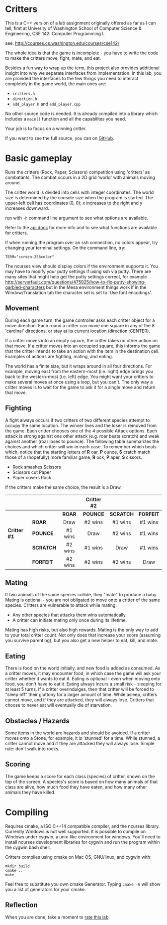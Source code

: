 # Critters
This is a C++ version of a lab assignment originally offered
as far as I can tell, first at Univerity of Washington
School of Computer Science & Engineering, CSE 142: Computer Programming I.

see: http://courses.cs.washington.edu/courses/cse142/

The whole idea is that the game is incomplete -
you have to write the code to make
the critters move, fight, mate, and eat.

Besides a fun way to wrap up the term,
this project also provides additional insight into why
we separate interfaces from implementation.
In this lab, you are provided the interfaces to the few things you
need to interact completely in the game world, the main ones are:

- `critters.h`
- `direction.h`
- `add_player.h` and `add_player.cpp`

No other source code is needed.
It is already compiled into a library which includes a `main()`
function and all the capabilites you need.

Your job is to focus on a winning critter.

If you want to see the full source, you can on 
[GitHub](https://github.com/DaveParillo/critters).

# Basic gameplay
Runs the critters (Rock, Paper, Scissors) competition using 'critters' as
combatants. The combat occurs in a 2D grid 'world' with animals moving around.

The critter world is divided into cells with integer coordinates. 
The world size is determined by the console size when the program is started.
The upper-left cell has coordinates (0, 0); 
x increases to the right and y increases downward.

run with `-h` command line argument to see what options are available.

Refer to the
[api docs](http://209.129.16.61/~dparillo/cisc187/critters/docs)
for more info and to see what functions are available for critters.

If when running the program over an ssh connection, no colors appear,
try changing your terminal settings.  On the command line, try:

```
TERM="screen-256color"
```

The ncurses view should display colors if the environment supports it.
You may have to modify your putty settings if using ssh via putty.
There are many sites that might help get the putty settings correct,
for example 
http://serverfault.com/questions/475925/how-to-fix-putty-showing-garbled-characters
but in the Mesa environment things work if in the Window/Translation tab
the character set is set to 'Use font encodings'.

## Movement
During each game turn, 
the game controller asks each critter object for a move direction. 
Each round a critter can move one square in any of the 8 'cardinal' directions, 
or stay at its current location (direction::CENTER).

If a critter moves into an empty square, the critter takes no other action
on that move.
If a critter moves into an occupied square, this informs the game that the
critter intends to take an action with the item in the destination cell.
Examples of actions are fighting, mating, and eating.

The world has a finite size, but it wraps around in all four directions. 
For example, moving east from the eastern-most (i.e. right) edge brings you back 
to the western-most (i.e. left) edge. 
You might want your critters to make several moves at once using a loop, but you can't. 
The only way a critter moves is to wait for the game to ask it for a 
single move and return that move.

## Fighting
A fight always occurs if two critters of two different species attempt to occupy the same location.
The winner lives and the loser is removed from the game.
Each critter chooses one of the 4 possible Attack options.
Each attack is strong against one other attack (e.g. roar beats scratch) 
and weak against another (roar loses to pounce). 
The following table summarizes the choices and which critter will win in each case. 
To remember which beats which, notice that the starting letters of 
**R** oar, **P** ounce, **S** cratch match those of a (hopefully) more familiar game, 
**R** ock, **P** aper, **S** cissors. 

 - Rock smashes Scissors
 - Scissors cut Paper
 - Paper covers Rock

If the critters make the same choice, the result is a Draw.

|                |             |          | Critter #2 |             |             |
|----------------|:------------|:--------:|:----------:|:-----------:|:-----------:|
|                |             | **ROAR** | **POUNCE** | **SCRATCH** | **FORFEIT** |
|                | **ROAR**    |   Draw   |   #2 wins  | #1 wins     |  #1 wins    |
| **Critter #1** | **POUNCE**  | #1 wins  |    Draw    | #2 wins     |  #1 wins    |
|                | **SCRATCH** | #2 wins  |   #1 wins  |   Draw      |  #1 wins    |
|                | **FORFEIT** | #2 wins  |   #2 wins  | #2 wins     |    Draw     |

## Mating
If two animals of the same species collide, they "mate" to produce a baby. 
Mating is optional - you are not obligated to move onto a critter of the same species.
Critters are vulnerable to attack while mating: 

- Any other species that attacks them wins automatically. 
- A critter can initiate mating only once during its lifetime.

Mating has high risks, but also high rewards.
Mating is the only way to add to your total critter count.
Not only does that increase your score (assuming you survive parenting),
but you also get a new helper to eat, kill, and mate.

## Eating
There is food on the world initially, and new food is added as consumed. 
As a critter moves, it may encounter food, in which case the game will ask your
critter whether it wants to eat it. 
Eating is optional - even when moving onto food, you don't have to eat it.
Eating always incurs a small risk - sleeping for at least 5 turns.
If a critter overindulges, then that critter will be forced to 
"sleep off" their gluttony for a larger amount of time. 
While asleep, critters cannot move,
and if they are attacked, they will always lose.
Critters that choose to never eat will eventually die of starvation.

## Obstacles / Hazards
Some items in the world are hazards and should be avoided.
If a critter moves onto a Stone, for example, it is 'stunned' for a time.
While stunned, a critter cannot move 
and if they are attacked they will always lose.
Simple rule: don't walk into rocks.

## Scoring
The game keeps a score for each class (species) of critter, 
shown on the top of the screen. 
A species's score is based on how many animals of that class are alive, 
how much food they have eaten, and how many other animals they have killed.

# Compiling
Requires cmake, a ISO C++14 compatible compiler, and the ncurses library.
Currently Windows is not well supported.
It is possible to compile on Windows under cygwin,
a unix-like environment for windows.
You'll need to install ncurses development libraries for cygwin
and run the program within the cygwin bash shell.

Critters compiles using cmake on Mac OS, GNU/linux, and cygwin with:

    mkdir build
    cmake ..
    make

Feel free to substitute you own cmake Generator.
Typing `cmake -G` will show you a list of generators for your cmake.

## Reflection
When you are done, take a moment to 
[rate this lab](https://forms.gle/cVXAeqTup8By1pMC7).
